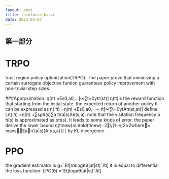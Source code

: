```yaml
---
layout: post
title: reinforce_basic
date: 2023-03-07
---
```


<!--

# {{ page.title }}
 
## 目录
+ [第一部分](#partI)
+ [第二部分](#partII)
+ [第三部分](#partIII)
 {{ page.date|date_to_string }}
----------------------------------
 -->
## 第一部分

# TRPO
 trust region policy optimization(TRPO). The paper prove that minimizing a certain surrogate objective funtion guarantees policy improvement with non-trivial step sizes.

###Approximation:
η(π) =Es0,a0,...[∞∑t=0γtr(st)] η(π)is the reward function that starting from the initial state.
the expected return of another policy ̃π can be expressed as
η( ̃π) =η(π) +Es0,a0,···∼ ̃π[∞∑t=0γtAπ(st,at)]
define Lπ( ̃π) =η(π) +∑sρπ(s)∑a ̃π(a|s)Aπ(s,a).
note that the visitation frequency ρ ̃π(s) is approximated as ρπ(s). It leads to some kinds of error.
the paper derive the lower bound 
η(πnew)≥Lπold(πnew)−2γ(1−γ)2α2where= maxs∣∣Ea∼π′(a|s)[Aπ(s,a)]∣∣ by KL divergence.

# PPO
the gradient estimator is g=ˆEt[∇θlogπθ(at|st)ˆAt]
it is equal to differential the loss function:
LPG(θ) =ˆEt[logπθ(at|st)ˆAt]
